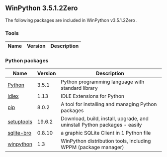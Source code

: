 ## WinPython 3.5.1.2Zero 

The following packages are included in WinPython v3.5.1.2Zero .

### Tools

Name | Version | Description
-----|---------|------------


### Python packages

Name | Version | Description
-----|---------|------------
[Python](http://www.python.org/) | 3.5.1 | Python programming language with standard library
[idlex](http://pypi.python.org/pypi/idlex) | 1.13 | IDLE Extensions for Python
[pip](http://pypi.python.org/pypi/pip) | 8.0.2 | A tool for installing and managing Python packages
[setuptools](http://pypi.python.org/pypi/setuptools) | 19.6.2 | Download, build, install, upgrade, and uninstall Python packages - easily
[sqlite-bro](http://pypi.python.org/pypi/sqlite-bro) | 0.8.10 | a graphic SQLite Client in 1 Python file
[winpython](http://winpython.github.io/) | 1.3 | WinPython distribution tools, including WPPM (package manager)